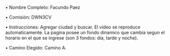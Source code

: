 • Nombre Completo: Facundo Paez

• Comisión: DWN3CV

• Instrucciones: Agregar ciudad y buscar. El video se reproduce automaticamente. La pagina posee un fondo dinamico que cambia segun el horario en el que se ingrese (son 3 fondos: dia, tarde y noche).

• Camino Elegido: Camino A.
